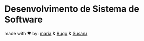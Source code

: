 # Desenvolvimento de Sistema de Software


made with :heart: by: [maria](https://github.com/mariajbp) & [Hugo](https://github.com/hchexy) & [Susana](https://github.com/SusanaMarques)
